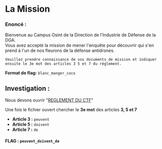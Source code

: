 # La Mission

### Enoncé :
Bienvenue au Campus Osint de la Direction de l'Industrie de Défense de la DGA.  
Vous avez accepté la mission de mener l'enquête pour découvrir qui s'en prend à l'un de nos fleurons de la défense antidrones.

```
Veuillez prendre connaissance de vos documents de mission et indiquer ensuite le 3e mot des articles 3 5 et 7 du réglement.
```

**Format de flag:** `blanc_manger_coco`

## Investigation :

Nous devons ouvrir "[REGLEMENT DU CTF](./assets/documents/REGLEMENT_DU_CTF.pdf)"

Une fois le fichier ouvert chercher le **3e mot** des articles **3, 5 et 7**

- **Article 3 :** `peuvent`
- **Article 5 :** `doivent`
- **Article 7 :** `de`

####  FLAG : `peuvent_doivent_de`